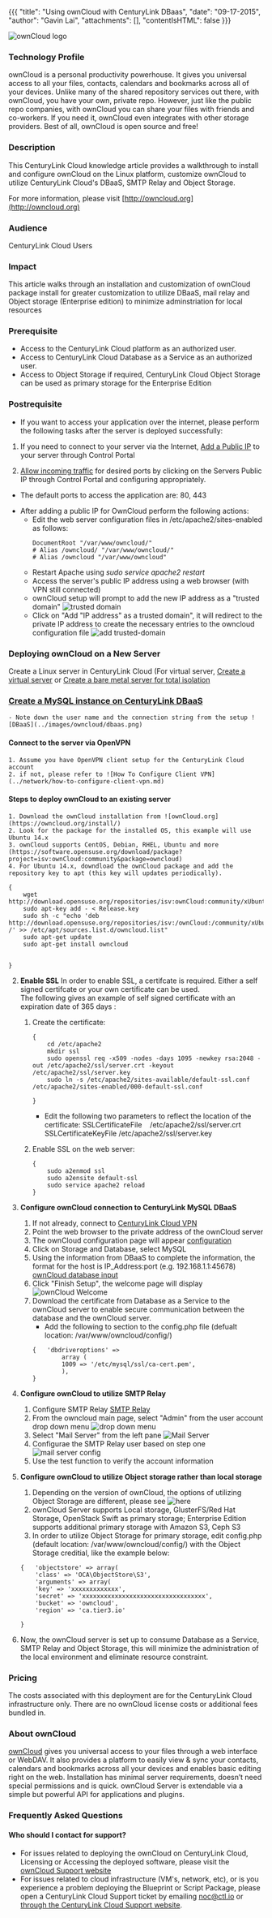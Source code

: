 {{{
  "title": "Using ownCloud with CenturyLink DBaas",
  "date": "09-17-2015",
  "author": "Gavin Lai",
  "attachments": [],
  "contentIsHTML": false
}}}

![ownCloud logo](https://owncloud.org/wp-content/themes/owncloudorgnew/assets/img/common/logo_owncloud.svg)

### Technology Profile
ownCloud is a personal productivity powerhouse. It gives you universal access to all your files, contacts, calendars and bookmarks across all of your devices. Unlike many of the shared repository services out there, with ownCloud, you have your own, private repo. However, just like the public repo companies, with ownCloud you can share your files with friends and co-workers. If you need it, ownCloud even integrates with other storage providers. Best of all, ownCloud is open source and free!

### Description
This CenturyLink Cloud knowledge article provides a walkthrough to install and configure ownCloud on the Linux platform, customize ownCloud to utilize CenturyLink Cloud's DBaaS, SMTP Relay and Object Storage.

For more information, please visit [http://owncloud.org](http://owncloud.org)

### Audience
CenturyLink Cloud Users

### Impact
This article walks through an installation and customization of ownCloud package install for greater customization to utilize DBaaS, mail relay and Object storage (Enterprise edition) to minimize adminstriation for local resources


### Prerequisite
- Access to the CenturyLink Cloud platform as an authorized user.
- Access to CenturyLink Cloud Database as a Service as an authorized user.
- Access to Object Storage if required, CenturyLink Cloud Object Storage can be used as primary storage for the Enterprise Edition


### Postrequisite
- If you want to access your application over the internet, please perform the following tasks after the server is deployed successfully:

1. If you need to connect to your server via the Internet, [Add a Public IP](../Network/how-to-add-public-ip-to-virtual-machine.md) to your server through Control Portal

2. [Allow incoming traffic](../Network/how-to-add-public-ip-to-virtual-machine.md) for desired ports by clicking on the Servers Public IP through Control Portal and configuring appropriately.
  * The default ports to access the application are: 80, 443

- After adding a public IP for OwnCloud perform the following actions:
  - Edit the web server configuration files in /etc/apache2/sites-enabled as follows:
    ```
    DocumentRoot "/var/www/owncloud/"
    # Alias /owncloud/ "/var/www/owncloud/"
    # Alias /owncloud "/var/www/owncloud"
    ```
  - Restart Apache using *sudo  service apache2 restart*
  - Access the server's public IP address using a web browser (with VPN still connected)
  - ownCloud setup will prompt to add the new IP address as a "trusted domain" ![trusted domain](../images/owncloud/oc-trusted-domain.png)
  - Click on "Add "IP address" as a trusted domain", it will redirect to the private IP address to create the necessary entries to the owncloud configuration file 
  ![add trusted-domain](../images/owncloud/oc-trusted-domain-2.png)

### Deploying ownCloud on a New Server
Create a Linux server in CenturyLink Cloud (For virtual server, [Create a virtual server](../Servers/how-to-create-customer-specific-os-templates.md) or [Create a bare metal server for total isolation](../../Servers/creating-a-new-bare-metal-server.md)

### [Create a MySQL instance on CenturyLink DBaaS](../Database/getting-started-with-MySQL-DBaaS.md)
	- Note down the user name and the connection string from the setup ![DBaaS](../images/owncloud/dbaas.png)

#### Connect to the server via OpenVPN
	1. Assume you have OpenVPN client setup for the CenturyLink Cloud account
	2. if not, please refer to ![How To Configure Client VPN](../network/how-to-configure-client-vpn.md)

#### Steps to deploy ownCloud to an existing server 
	1. Download the ownCloud installation from ![ownCloud.org](https://owncloud.org/install/)
	2. Look for the package for the installed OS, this example will use Ubuntu 14.x 
	3. ownCloud supports CentOS, Debian, RHEL, Ubuntu and more (https://software.opensuse.org/download/package?project=isv:ownCloud:community&package=owncloud)
	4. For Ubuntu 14.x, downdload the ownCloud package and add the repository key to apt (this key will updates periodically).
```
{
	wget http://download.opensuse.org/repositories/isv:ownCloud:community/xUbuntu_14.10/Release.key
	sudo apt-key add - < Release.key  
	sudo sh -c "echo 'deb http://download.opensuse.org/repositories/isv:/ownCloud:/community/xUbuntu_14.10/ /' >> /etc/apt/sources.list.d/owncloud.list"
	sudo apt-get update
	sudo apt-get install owncloud

	
}
```
2. **Enable SSL**
In order to enable SSL, a certifcate is required.  Either a self signed certifcate or your own certificate can be used.  
The following gives an example of self signed certificate with an expiration date of 365 days :
	1. Create the certificate:

		```
		{
			cd /etc/apache2
			mkdir ssl
			sudo openssl req -x509 -nodes -days 1095 -newkey rsa:2048 -out /etc/apache2/ssl/server.crt -keyout /etc/apache2/ssl/server.key
			sudo ln -s /etc/apache2/sites-available/default-ssl.conf /etc/apache2/sites-enabled/000-default-ssl.conf

		}
		```
		- Edit the following two parameters to reflect the location of the certificate:
		SSLCertificateFile    /etc/apache2/ssl/server.crt
		SSLCertificateKeyFile /etc/apache2/ssl/server.key

	2. Enable SSL on the web server:
		```
		{
			sudo a2enmod ssl
			sudo a2ensite default-ssl
			sudo service apache2 reload
		}
		```

3. **Configure ownCloud connection to CenturyLink MySQL DBaaS**
	1. If not already, connect to [CenturyLink Cloud VPN](../network/how-to-configure-client-vpn.md)
	2. Point the web browser to the private address of the ownCloud server
	3. The ownCloud configuration page will appear  [configuration](../images/owncloud/owncloud-setup-first.png)
	4. Click on Storage and Database, select MySQL
	5. Using the information from DBaaS to complete the information, the format for the host is IP_Address:port (e.g. 192.168.1.1:45678)  [ownCloud database input](../images/owncloud/owncloud-setup-2nd.png)
	6. Click "Finish Setup", the welcome page will display ![ownCloud Welcome](../images/owncloud/owncloud-welcome.png)
	7. Download the certificate from Database as a Service to the ownCloud server to enable secure communication between the database and the ownCloud server.
		- Add the following to section to the config.php file (defualt location: /var/www/owncloud/config/)
		```
		{   'dbdriveroptions' =>
				array (
				1009 => '/etc/mysql/ssl/ca-cert.pem',
				),
		}
		```
		
4. **Configure ownCloud to utilize SMTP Relay**
	1. Configure SMTP Relay [SMTP Relay](../Mail/smtp-relay-services-simple.md)
	2. From the owncloud main page, select "Admin" from the user account drop down menu 
	![drop down menu](../images/owncloud/oc-drop)
	3. Select "Mail Server" from the left pane ![Mail Server](../images/owncloud/mail-server.png)
	4. Configurae the SMTP Relay user based on step one ![mail server config](../images/owncloud/oc-mail-relay-account.png)
	5. Use the test function to verify the account information

5. **Configure ownCloud to utilize Object storage rather than local storage**
	1. Depending on the version of ownCloud, the options of utilizing Object Storage are different, please see ![here](https://owncloud.com/owncloud-server-or-enterprise-edition/)
	2. ownCloud Server supports Local storage, GlusterFS/Red Hat Storage, OpenStack Swift as primary storage; Enterprise Edition supports additional primary storage with Amazon S3, Ceph S3
	3. In order to utilize Object Storage for primary storage, edit config.php (default location: /var/www/owncloud/config/) with the Object Storage creditial, like the example below:
	
	```
	{	'objectstore' => array(
		'class' => 'OCA\ObjectStore\S3',
		'arguments' => array(
        'key' => 'xxxxxxxxxxxxx',
        'secret' => 'xxxxxxxxxxxxxxxxxxxxxxxxxxxxxxxxxx',
        'bucket' => 'owncloud',
        'region' => 'ca.tier3.io'
		
	}
	```

6. Now, the ownCloud server is set up to consume Database as a Service, SMTP Relay and Object Storage, this will minimize the administration of the local environment and eliminate resource constraint.  
 
### Pricing
The costs associated with this deployment are for the CenturyLink Cloud infrastructure only.  There are no ownCloud license costs or additional fees bundled in.

### About ownCloud 
[ownCloud](https://owncloud.org/history/) gives you universal access to your files through a web interface or WebDAV. It also provides a platform to easily view & sync your contacts, calendars and bookmarks across all your devices and enables basic editing right on the web. Installation has minimal server requirements, doesn’t need special permissions and is quick. ownCloud Server is extendable via a simple but powerful API for applications and plugins.


### Frequently Asked Questions

#### Who should I contact for support?
* For issues related to deploying the ownCloud on CenturyLink Cloud, Licensing or Accessing the deployed software, please visit the [ownCloud Support website](https://owncloud.org/support/)
* For issues related to cloud infrastructure (VM's, network, etc), or is you experience a problem deploying the Blueprint or Script Package, please open a CenturyLink Cloud Support ticket by emailing [noc@ctl.io](mailto:noc@ctl.io) or [through the CenturyLink Cloud Support website](https://t3n.zendesk.com/tickets/new).
